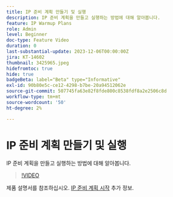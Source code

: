 ```yaml
---
title: IP 준비 계획 만들기 및 실행
description: IP 준비 계획을 만들고 실행하는 방법에 대해 알아봅니다.
feature: IP Warmup Plans
role: Admin
level: Beginner
doc-type: Feature Video
duration: 0
last-substantial-update: 2023-12-06T00:00:00Z
jira: KT-14602
thumbnail: 3425965.jpeg
hidefromtoc: true
hide: true
badgeBeta: label="Beta" type="Informative"
exl-id: 90b80e5c-ce12-4298-b7be-20a94512062e
source-git-commit: 507745fa63e82f8fde800c8538fdf8a2e2506c8d
workflow-type: tm+mt
source-wordcount: '50'
ht-degree: 2%

---
```


# IP 준비 계획 만들기 및 실행

IP 준비 계획을 만들고 실행하는 방법에 대해 알아봅니다.

>[!VIDEO](https://video.tv.adobe.com/v/3425965/?learn=on)

제품 설명서를 참조하십시오. [IP 준비 계획 시작](https://experienceleague.adobe.com/docs/journey-optimizer/using/configuration/implement-ip-warmup-plan/ip-warmup-gs.html) 추가 정보.
